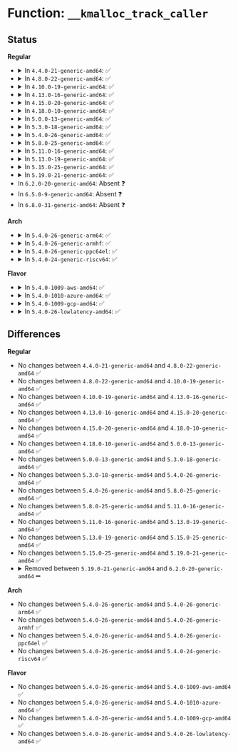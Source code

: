 # Function: <code>__kmalloc_track_caller</code>

## Status
<b>Regular</b>
<ul>
<li>
<details>
<summary>In <code>4.4.0-21-generic-amd64</code>: ✅</summary>

```c
void * __kmalloc_track_caller(size_t size, gfp_t gfpflags, long unsigned int caller)
```

```json
{
  "name": "__kmalloc_track_caller",
  "collision_type": "Unique Global",
  "inline_type": "No",
  "funcs": [
    {
      "addr": 18446744071580871232,
      "name": "__kmalloc_track_caller",
      "external": true,
      "loc": "mm/slub.c:4023",
      "file": "mm/slub.c",
      "inline": "seen, unknown",
      "caller_inline": [],
      "caller_func": [
        "mm/util.c:kstrdup",
        "mm/util.c:kmemdup",
        "mm/util.c:kstrndup",
        "mm/util.c:memdup_user",
        "mm/slab_common.c:__krealloc",
        "mm/slab_common.c:krealloc",
        "mm/slab_common.c:krealloc",
        "lib/kasprintf.c:kvasprintf"
      ]
    }
  ],
  "symbols": [
    {
      "addr": 18446744071580871232,
      "name": "__kmalloc_track_caller",
      "section": ".text",
      "bind": "STB_GLOBAL",
      "size": 577
    }
  ]
}
```
</details>
</li>
<li>
<details>
<summary>In <code>4.8.0-22-generic-amd64</code>: ✅</summary>

```c
void * __kmalloc_track_caller(size_t size, gfp_t gfpflags, long unsigned int caller)
```

```json
{
  "name": "__kmalloc_track_caller",
  "collision_type": "Unique Global",
  "inline_type": "No",
  "funcs": [
    {
      "addr": 18446744071580999088,
      "name": "__kmalloc_track_caller",
      "external": true,
      "loc": "mm/slub.c:4250",
      "file": "mm/slub.c",
      "inline": "seen, unknown",
      "caller_inline": [],
      "caller_func": [
        "mm/util.c:memdup_user_nul",
        "mm/util.c:memdup_user",
        "mm/util.c:kmemdup",
        "mm/util.c:kstrndup",
        "mm/util.c:kstrdup",
        "mm/slab_common.c:krealloc",
        "mm/slab_common.c:krealloc",
        "mm/slab_common.c:__krealloc",
        "lib/kasprintf.c:kvasprintf"
      ]
    }
  ],
  "symbols": [
    {
      "addr": 18446744071580999088,
      "name": "__kmalloc_track_caller",
      "section": ".text",
      "bind": "STB_GLOBAL",
      "size": 501
    }
  ]
}
```
</details>
</li>
<li>
<details>
<summary>In <code>4.10.0-19-generic-amd64</code>: ✅</summary>

```c
void * __kmalloc_track_caller(size_t size, gfp_t gfpflags, long unsigned int caller)
```

```json
{
  "name": "__kmalloc_track_caller",
  "collision_type": "Unique Global",
  "inline_type": "No",
  "funcs": [
    {
      "addr": 18446744071581072880,
      "name": "__kmalloc_track_caller",
      "external": true,
      "loc": "mm/slub.c:4219",
      "file": "mm/slub.c",
      "inline": "seen, unknown",
      "caller_inline": [],
      "caller_func": [
        "mm/util.c:memdup_user_nul",
        "mm/util.c:memdup_user",
        "mm/util.c:kmemdup",
        "mm/util.c:kstrndup",
        "mm/util.c:kstrdup",
        "mm/slab_common.c:krealloc",
        "mm/slab_common.c:krealloc",
        "mm/slab_common.c:__krealloc",
        "lib/kasprintf.c:kvasprintf"
      ]
    }
  ],
  "symbols": [
    {
      "addr": 18446744071581072880,
      "name": "__kmalloc_track_caller",
      "section": ".text",
      "bind": "STB_GLOBAL",
      "size": 501
    }
  ]
}
```
</details>
</li>
<li>
<details>
<summary>In <code>4.13.0-16-generic-amd64</code>: ✅</summary>

```c
void * __kmalloc_track_caller(size_t size, gfp_t gfpflags, long unsigned int caller)
```

```json
{
  "name": "__kmalloc_track_caller",
  "collision_type": "Unique Global",
  "inline_type": "No",
  "funcs": [
    {
      "addr": 18446744071581121376,
      "name": "__kmalloc_track_caller",
      "external": true,
      "loc": "mm/slub.c:4261",
      "file": "mm/slub.c",
      "inline": "seen, unknown",
      "caller_inline": [],
      "caller_func": [
        "mm/util.c:memdup_user_nul",
        "mm/util.c:memdup_user",
        "mm/util.c:kmemdup_nul",
        "mm/util.c:kstrndup",
        "mm/util.c:kstrdup",
        "mm/util.c:kmemdup",
        "mm/slab_common.c:krealloc",
        "mm/slab_common.c:krealloc",
        "mm/slab_common.c:__krealloc",
        "lib/kasprintf.c:kvasprintf"
      ]
    }
  ],
  "symbols": [
    {
      "addr": 18446744071581121376,
      "name": "__kmalloc_track_caller",
      "section": ".text",
      "bind": "STB_GLOBAL",
      "size": 491
    }
  ]
}
```
</details>
</li>
<li>
<details>
<summary>In <code>4.15.0-20-generic-amd64</code>: ✅</summary>

```c
void * __kmalloc_track_caller(size_t size, gfp_t gfpflags, long unsigned int caller)
```

```json
{
  "name": "__kmalloc_track_caller",
  "collision_type": "Unique Global",
  "inline_type": "No",
  "funcs": [
    {
      "addr": 18446744071581233776,
      "name": "__kmalloc_track_caller",
      "external": true,
      "loc": "mm/slub.c:4277",
      "file": "mm/slub.c",
      "inline": "seen, unknown",
      "caller_inline": [],
      "caller_func": [
        "mm/util.c:memdup_user_nul",
        "mm/util.c:memdup_user",
        "mm/util.c:kmemdup_nul",
        "mm/util.c:kstrndup",
        "mm/util.c:kstrdup",
        "mm/util.c:kmemdup",
        "mm/slab_common.c:krealloc",
        "mm/slab_common.c:krealloc",
        "mm/slab_common.c:__krealloc",
        "lib/kasprintf.c:kvasprintf"
      ]
    }
  ],
  "symbols": [
    {
      "addr": 18446744071581233776,
      "name": "__kmalloc_track_caller",
      "section": ".text",
      "bind": "STB_GLOBAL",
      "size": 525
    }
  ]
}
```
</details>
</li>
<li>
<details>
<summary>In <code>4.18.0-10-generic-amd64</code>: ✅</summary>

```c
void * __kmalloc_track_caller(size_t size, gfp_t gfpflags, long unsigned int caller)
```

```json
{
  "name": "__kmalloc_track_caller",
  "collision_type": "Unique Global",
  "inline_type": "No",
  "funcs": [
    {
      "addr": 18446744071581376928,
      "name": "__kmalloc_track_caller",
      "external": true,
      "loc": "mm/slub.c:4279",
      "file": "mm/slub.c",
      "inline": "seen, unknown",
      "caller_inline": [],
      "caller_func": [
        "mm/util.c:memdup_user_nul",
        "mm/util.c:memdup_user",
        "mm/util.c:kmemdup_nul",
        "mm/util.c:kstrndup",
        "mm/util.c:kstrdup",
        "mm/util.c:kmemdup",
        "mm/slab_common.c:krealloc",
        "mm/slab_common.c:krealloc",
        "mm/slab_common.c:__krealloc",
        "lib/kasprintf.c:kvasprintf"
      ]
    }
  ],
  "symbols": [
    {
      "addr": 18446744071581376928,
      "name": "__kmalloc_track_caller",
      "section": ".text",
      "bind": "STB_GLOBAL",
      "size": 552
    }
  ]
}
```
</details>
</li>
<li>
<details>
<summary>In <code>5.0.0-13-generic-amd64</code>: ✅</summary>

```c
void * __kmalloc_track_caller(size_t size, gfp_t gfpflags, long unsigned int caller)
```

```json
{
  "name": "__kmalloc_track_caller",
  "collision_type": "Unique Global",
  "inline_type": "No",
  "funcs": [
    {
      "addr": 18446744071581461088,
      "name": "__kmalloc_track_caller",
      "external": true,
      "loc": "mm/slub.c:4331",
      "file": "mm/slub.c",
      "inline": "seen, unknown",
      "caller_inline": [],
      "caller_func": [
        "mm/util.c:memdup_user_nul",
        "mm/util.c:memdup_user",
        "mm/util.c:kmemdup_nul",
        "mm/util.c:kstrndup",
        "mm/util.c:kstrdup",
        "mm/util.c:kmemdup",
        "mm/slab_common.c:krealloc",
        "mm/slab_common.c:krealloc",
        "mm/slab_common.c:__krealloc",
        "lib/kasprintf.c:kvasprintf"
      ]
    }
  ],
  "symbols": [
    {
      "addr": 18446744071581461088,
      "name": "__kmalloc_track_caller",
      "section": ".text",
      "bind": "STB_GLOBAL",
      "size": 521
    }
  ]
}
```
</details>
</li>
<li>
<details>
<summary>In <code>5.3.0-18-generic-amd64</code>: ✅</summary>

```c
void * __kmalloc_track_caller(size_t size, gfp_t gfpflags, long unsigned int caller)
```

```json
{
  "name": "__kmalloc_track_caller",
  "collision_type": "Unique Global",
  "inline_type": "No",
  "funcs": [
    {
      "addr": 18446744071581575232,
      "name": "__kmalloc_track_caller",
      "external": true,
      "loc": "mm/slub.c:4322",
      "file": "mm/slub.c",
      "inline": "seen, unknown",
      "caller_inline": [],
      "caller_func": [
        "kernel/bpf/cgroup.c:__cgroup_bpf_run_filter_sysctl",
        "kernel/bpf/cgroup.c:__cgroup_bpf_run_filter_sysctl",
        "mm/util.c:memdup_user_nul",
        "mm/util.c:memdup_user",
        "mm/util.c:kmemdup_nul",
        "mm/util.c:kstrndup",
        "mm/util.c:kstrdup",
        "mm/util.c:kmemdup",
        "mm/slab_common.c:krealloc",
        "mm/slab_common.c:krealloc",
        "mm/slab_common.c:__krealloc",
        "lib/kasprintf.c:kvasprintf"
      ]
    }
  ],
  "symbols": [
    {
      "addr": 18446744071581575232,
      "name": "__kmalloc_track_caller",
      "section": ".text",
      "bind": "STB_GLOBAL",
      "size": 614
    }
  ]
}
```
</details>
</li>
<li>
<details>
<summary>In <code>5.4.0-26-generic-amd64</code>: ✅</summary>

```c
void * __kmalloc_track_caller(size_t size, gfp_t gfpflags, long unsigned int caller)
```

```json
{
  "name": "__kmalloc_track_caller",
  "collision_type": "Unique Global",
  "inline_type": "No",
  "funcs": [
    {
      "addr": 18446744071581640448,
      "name": "__kmalloc_track_caller",
      "external": true,
      "loc": "mm/slub.c:4340",
      "file": "mm/slub.c",
      "inline": "seen, unknown",
      "caller_inline": [],
      "caller_func": [
        "kernel/bpf/cgroup.c:__cgroup_bpf_run_filter_sysctl",
        "kernel/bpf/cgroup.c:__cgroup_bpf_run_filter_sysctl",
        "mm/util.c:memdup_user_nul",
        "mm/util.c:memdup_user",
        "mm/util.c:kmemdup_nul",
        "mm/util.c:kstrndup",
        "mm/util.c:kstrdup",
        "mm/util.c:kmemdup",
        "mm/slab_common.c:krealloc",
        "mm/slab_common.c:krealloc",
        "mm/slab_common.c:__krealloc",
        "lib/kasprintf.c:kvasprintf"
      ]
    }
  ],
  "symbols": [
    {
      "addr": 18446744071581640448,
      "name": "__kmalloc_track_caller",
      "section": ".text",
      "bind": "STB_GLOBAL",
      "size": 614
    }
  ]
}
```
</details>
</li>
<li>
<details>
<summary>In <code>5.8.0-25-generic-amd64</code>: ✅</summary>

```c
void * __kmalloc_track_caller(size_t size, gfp_t gfpflags, long unsigned int caller)
```

```json
{
  "name": "__kmalloc_track_caller",
  "collision_type": "Unique Global",
  "inline_type": "No",
  "funcs": [
    {
      "addr": 18446744071581845888,
      "name": "__kmalloc_track_caller",
      "external": true,
      "loc": "mm/slub.c:4417",
      "file": "mm/slub.c",
      "inline": "seen, unknown",
      "caller_inline": [],
      "caller_func": [
        "kernel/bpf/cgroup.c:__cgroup_bpf_run_filter_sysctl",
        "kernel/bpf/cgroup.c:__cgroup_bpf_run_filter_sysctl",
        "mm/util.c:memdup_user_nul",
        "mm/util.c:memdup_user",
        "mm/util.c:kmemdup_nul",
        "mm/util.c:kstrndup",
        "mm/util.c:kstrdup",
        "mm/util.c:kmemdup",
        "mm/slab_common.c:krealloc",
        "lib/kasprintf.c:kvasprintf"
      ]
    }
  ],
  "symbols": [
    {
      "addr": 18446744071581845888,
      "name": "__kmalloc_track_caller",
      "section": ".text",
      "bind": "STB_GLOBAL",
      "size": 641
    }
  ]
}
```
</details>
</li>
<li>
<details>
<summary>In <code>5.11.0-16-generic-amd64</code>: ✅</summary>

```c
void * __kmalloc_track_caller(size_t size, gfp_t gfpflags, long unsigned int caller)
```

```json
{
  "name": "__kmalloc_track_caller",
  "collision_type": "Unique Global",
  "inline_type": "No",
  "funcs": [
    {
      "addr": 18446744071581896848,
      "name": "__kmalloc_track_caller",
      "external": true,
      "loc": "mm/slub.c:4466",
      "file": "mm/slub.c",
      "inline": "seen, unknown",
      "caller_inline": [],
      "caller_func": [
        "kernel/bpf/cgroup.c:__cgroup_bpf_run_filter_sysctl",
        "kernel/bpf/cgroup.c:__cgroup_bpf_run_filter_sysctl",
        "mm/util.c:memdup_user_nul",
        "mm/util.c:memdup_user",
        "mm/util.c:kmemdup_nul",
        "mm/util.c:kstrndup",
        "mm/util.c:kstrdup",
        "mm/util.c:kmemdup",
        "mm/slab_common.c:krealloc",
        "lib/kasprintf.c:kvasprintf",
        "net/xfrm/xfrm_state.c:xfrm_user_policy",
        "net/ipv6/ipv6_sockglue.c:ipv6_set_opt_hdr"
      ]
    }
  ],
  "symbols": [
    {
      "addr": 18446744071581896848,
      "name": "__kmalloc_track_caller",
      "section": ".text",
      "bind": "STB_GLOBAL",
      "size": 576
    }
  ]
}
```
</details>
</li>
<li>
<details>
<summary>In <code>5.13.0-19-generic-amd64</code>: ✅</summary>

```c
void * __kmalloc_track_caller(size_t size, gfp_t gfpflags, long unsigned int caller)
```

```json
{
  "name": "__kmalloc_track_caller",
  "collision_type": "Unique Global",
  "inline_type": "No",
  "funcs": [
    {
      "addr": 18446744071581923456,
      "name": "__kmalloc_track_caller",
      "external": true,
      "loc": "mm/slub.c:4547",
      "file": "mm/slub.c",
      "inline": "seen, unknown",
      "caller_inline": [],
      "caller_func": [
        "kernel/bpf/cgroup.c:__cgroup_bpf_run_filter_sysctl",
        "kernel/bpf/cgroup.c:__cgroup_bpf_run_filter_sysctl",
        "mm/util.c:memdup_user_nul",
        "mm/util.c:memdup_user",
        "mm/util.c:kmemdup_nul",
        "mm/util.c:kstrndup",
        "mm/util.c:kstrdup",
        "mm/util.c:kmemdup",
        "mm/slab_common.c:krealloc",
        "lib/kasprintf.c:kvasprintf",
        "net/xfrm/xfrm_state.c:xfrm_user_policy",
        "net/ipv6/ipv6_sockglue.c:ipv6_set_opt_hdr"
      ]
    }
  ],
  "symbols": [
    {
      "addr": 18446744071581923456,
      "name": "__kmalloc_track_caller",
      "section": ".text",
      "bind": "STB_GLOBAL",
      "size": 608
    }
  ]
}
```
</details>
</li>
<li>
<details>
<summary>In <code>5.15.0-25-generic-amd64</code>: ✅</summary>

```c
void * __kmalloc_track_caller(size_t size, gfp_t gfpflags, long unsigned int caller)
```

```json
{
  "name": "__kmalloc_track_caller",
  "collision_type": "Unique Global",
  "inline_type": "No",
  "funcs": [
    {
      "addr": 18446744071582222416,
      "name": "__kmalloc_track_caller",
      "external": true,
      "loc": "mm/slub.c:4903",
      "file": "mm/slub.c",
      "inline": "seen, unknown",
      "caller_inline": [],
      "caller_func": [
        "kernel/bpf/verifier.c:copy_array",
        "kernel/bpf/cgroup.c:__cgroup_bpf_run_filter_sysctl",
        "kernel/bpf/cgroup.c:__cgroup_bpf_run_filter_sysctl",
        "mm/util.c:memdup_user_nul",
        "mm/util.c:memdup_user",
        "mm/util.c:kmemdup_nul",
        "mm/util.c:kstrndup",
        "mm/util.c:kstrdup",
        "mm/util.c:kmemdup",
        "mm/slab_common.c:krealloc",
        "lib/kasprintf.c:kvasprintf",
        "net/xfrm/xfrm_state.c:xfrm_user_policy",
        "net/ipv6/ipv6_sockglue.c:ipv6_set_opt_hdr"
      ]
    }
  ],
  "symbols": [
    {
      "addr": 18446744071582222416,
      "name": "__kmalloc_track_caller",
      "section": ".text",
      "bind": "STB_GLOBAL",
      "size": 820
    }
  ]
}
```
</details>
</li>
<li>
<details>
<summary>In <code>5.19.0-21-generic-amd64</code>: ✅</summary>

```c
void * __kmalloc_track_caller(size_t size, gfp_t gfpflags, long unsigned int caller)
```

```json
{
  "name": "__kmalloc_track_caller",
  "collision_type": "Unique Global",
  "inline_type": "No",
  "funcs": [
    {
      "addr": 18446744071582693744,
      "name": "__kmalloc_track_caller",
      "external": true,
      "loc": "mm/slub.c:4935",
      "file": "mm/slub.c",
      "inline": "seen, unknown",
      "caller_inline": [],
      "caller_func": [
        "kernel/bpf/verifier.c:copy_array",
        "kernel/bpf/cgroup.c:__cgroup_bpf_run_filter_sysctl",
        "kernel/bpf/cgroup.c:__cgroup_bpf_run_filter_sysctl",
        "mm/util.c:memdup_user_nul",
        "mm/util.c:memdup_user",
        "mm/util.c:kmemdup_nul",
        "mm/util.c:kstrndup",
        "mm/util.c:kstrdup",
        "mm/util.c:kmemdup",
        "mm/slab_common.c:krealloc",
        "lib/kasprintf.c:kvasprintf",
        "net/xfrm/xfrm_state.c:xfrm_user_policy",
        "net/ipv6/ipv6_sockglue.c:ipv6_set_opt_hdr"
      ]
    }
  ],
  "symbols": [
    {
      "addr": 18446744071582693744,
      "name": "__kmalloc_track_caller",
      "section": ".text",
      "bind": "STB_GLOBAL",
      "size": 886
    }
  ]
}
```
</details>
</li>
<li>
In <code>6.2.0-20-generic-amd64</code>: Absent ❓
</li>
<li>
In <code>6.5.0-9-generic-amd64</code>: Absent ❓
</li>
<li>
In <code>6.8.0-31-generic-amd64</code>: Absent ❓
</li>
</ul>
<b>Arch</b>
<ul>
<li>
<details>
<summary>In <code>5.4.0-26-generic-arm64</code>: ✅</summary>

```c
void * __kmalloc_track_caller(size_t size, gfp_t gfpflags, long unsigned int caller)
```

```json
{
  "name": "__kmalloc_track_caller",
  "collision_type": "Unique Global",
  "inline_type": "No",
  "funcs": [
    {
      "addr": 18446603336493090216,
      "name": "__kmalloc_track_caller",
      "external": true,
      "loc": "mm/slub.c:4340",
      "file": "mm/slub.c",
      "inline": "seen, unknown",
      "caller_inline": [],
      "caller_func": [
        "kernel/bpf/cgroup.c:__cgroup_bpf_run_filter_sysctl",
        "kernel/bpf/cgroup.c:__cgroup_bpf_run_filter_sysctl",
        "mm/util.c:memdup_user_nul",
        "mm/util.c:memdup_user",
        "mm/util.c:kmemdup_nul",
        "mm/util.c:kstrndup",
        "mm/util.c:kstrdup",
        "mm/util.c:kmemdup",
        "mm/slab_common.c:krealloc",
        "mm/slab_common.c:krealloc",
        "mm/slab_common.c:__krealloc",
        "lib/kasprintf.c:kvasprintf"
      ]
    }
  ],
  "symbols": [
    {
      "addr": 18446603336493090216,
      "name": "__kmalloc_track_caller",
      "section": ".text",
      "bind": "STB_GLOBAL",
      "size": 744
    }
  ]
}
```
</details>
</li>
<li>
<details>
<summary>In <code>5.4.0-26-generic-armhf</code>: ✅</summary>

```c
void * __kmalloc_track_caller(size_t size, gfp_t gfpflags, long unsigned int caller)
```

```json
{
  "name": "__kmalloc_track_caller",
  "collision_type": "Unique Global",
  "inline_type": "No",
  "funcs": [
    {
      "addr": 3226796372,
      "name": "__kmalloc_track_caller",
      "external": true,
      "loc": "mm/slub.c:4340",
      "file": "mm/slub.c",
      "inline": "seen, unknown",
      "caller_inline": [],
      "caller_func": [
        "kernel/bpf/cgroup.c:__cgroup_bpf_run_filter_sysctl",
        "kernel/bpf/cgroup.c:__cgroup_bpf_run_filter_sysctl",
        "mm/util.c:memdup_user_nul",
        "mm/util.c:memdup_user",
        "mm/util.c:kmemdup_nul",
        "mm/util.c:kstrndup",
        "mm/util.c:kstrdup",
        "mm/util.c:kmemdup",
        "mm/slab_common.c:krealloc",
        "mm/slab_common.c:krealloc",
        "mm/slab_common.c:__krealloc",
        "lib/kasprintf.c:kvasprintf",
        "drivers/base/devres.c:devm_kmalloc",
        "drivers/base/devres.c:devres_alloc_node"
      ]
    }
  ],
  "symbols": [
    {
      "addr": 3226796372,
      "name": "__kmalloc_track_caller",
      "section": ".text",
      "bind": "STB_GLOBAL",
      "size": 912
    }
  ]
}
```
</details>
</li>
<li>
<details>
<summary>In <code>5.4.0-26-generic-ppc64el</code>: ✅</summary>

```c
void * __kmalloc_track_caller(size_t size, gfp_t gfpflags, long unsigned int caller)
```

```json
{
  "name": "__kmalloc_track_caller",
  "collision_type": "Unique Global",
  "inline_type": "No",
  "funcs": [
    {
      "addr": 13835058055286538384,
      "name": "__kmalloc_track_caller",
      "external": true,
      "loc": "mm/slub.c:4340",
      "file": "mm/slub.c",
      "inline": "seen, unknown",
      "caller_inline": [],
      "caller_func": [
        "kernel/bpf/cgroup.c:__cgroup_bpf_run_filter_sysctl",
        "kernel/bpf/cgroup.c:__cgroup_bpf_run_filter_sysctl",
        "mm/util.c:memdup_user_nul",
        "mm/util.c:memdup_user",
        "mm/util.c:kmemdup_nul",
        "mm/util.c:kstrndup",
        "mm/util.c:kstrdup",
        "mm/util.c:kmemdup",
        "mm/slab_common.c:krealloc",
        "mm/slab_common.c:__krealloc",
        "lib/kasprintf.c:kvasprintf"
      ]
    }
  ],
  "symbols": [
    {
      "addr": 13835058055286538384,
      "name": "__kmalloc_track_caller",
      "section": ".text",
      "bind": "STB_GLOBAL",
      "size": 1048
    }
  ]
}
```
</details>
</li>
<li>
<details>
<summary>In <code>5.4.0-24-generic-riscv64</code>: ✅</summary>

```c
void * __kmalloc_track_caller(size_t size, gfp_t gfpflags, long unsigned int caller)
```

```json
{
  "name": "__kmalloc_track_caller",
  "collision_type": "Unique Global",
  "inline_type": "No",
  "funcs": [
    {
      "addr": 18446743936272946836,
      "name": "__kmalloc_track_caller",
      "external": true,
      "loc": "mm/slub.c:4340",
      "file": "mm/slub.c",
      "inline": "seen, unknown",
      "caller_inline": [],
      "caller_func": [
        "kernel/bpf/cgroup.c:__cgroup_bpf_run_filter_sysctl",
        "kernel/bpf/cgroup.c:__cgroup_bpf_run_filter_sysctl",
        "mm/util.c:memdup_user_nul",
        "mm/util.c:memdup_user",
        "mm/util.c:kmemdup_nul",
        "mm/util.c:kmemdup",
        "mm/util.c:kstrndup",
        "mm/util.c:kstrdup",
        "mm/slab_common.c:krealloc",
        "mm/slab_common.c:__krealloc",
        "lib/kasprintf.c:kvasprintf",
        "drivers/base/devres.c:devm_kmalloc",
        "drivers/base/devres.c:devres_alloc_node"
      ]
    }
  ],
  "symbols": [
    {
      "addr": 18446743936272946836,
      "name": "__kmalloc_track_caller",
      "section": ".text",
      "bind": "STB_GLOBAL",
      "size": 694
    }
  ]
}
```
</details>
</li>
</ul>
<b>Flavor</b>
<ul>
<li>
<details>
<summary>In <code>5.4.0-1009-aws-amd64</code>: ✅</summary>

```c
void * __kmalloc_track_caller(size_t size, gfp_t gfpflags, long unsigned int caller)
```

```json
{
  "name": "__kmalloc_track_caller",
  "collision_type": "Unique Global",
  "inline_type": "No",
  "funcs": [
    {
      "addr": 18446744071581609184,
      "name": "__kmalloc_track_caller",
      "external": true,
      "loc": "mm/slub.c:4340",
      "file": "mm/slub.c",
      "inline": "seen, unknown",
      "caller_inline": [],
      "caller_func": [
        "kernel/bpf/cgroup.c:__cgroup_bpf_run_filter_sysctl",
        "kernel/bpf/cgroup.c:__cgroup_bpf_run_filter_sysctl",
        "mm/util.c:memdup_user_nul",
        "mm/util.c:memdup_user",
        "mm/util.c:kmemdup_nul",
        "mm/util.c:kstrndup",
        "mm/util.c:kstrdup",
        "mm/util.c:kmemdup",
        "mm/slab_common.c:krealloc",
        "mm/slab_common.c:krealloc",
        "mm/slab_common.c:__krealloc",
        "lib/kasprintf.c:kvasprintf"
      ]
    }
  ],
  "symbols": [
    {
      "addr": 18446744071581609184,
      "name": "__kmalloc_track_caller",
      "section": ".text",
      "bind": "STB_GLOBAL",
      "size": 614
    }
  ]
}
```
</details>
</li>
<li>
<details>
<summary>In <code>5.4.0-1010-azure-amd64</code>: ✅</summary>

```c
void * __kmalloc_track_caller(size_t size, gfp_t gfpflags, long unsigned int caller)
```

```json
{
  "name": "__kmalloc_track_caller",
  "collision_type": "Unique Global",
  "inline_type": "No",
  "funcs": [
    {
      "addr": 18446744071581550512,
      "name": "__kmalloc_track_caller",
      "external": true,
      "loc": "mm/slub.c:4340",
      "file": "mm/slub.c",
      "inline": "seen, unknown",
      "caller_inline": [],
      "caller_func": [
        "kernel/bpf/cgroup.c:__cgroup_bpf_run_filter_sysctl",
        "kernel/bpf/cgroup.c:__cgroup_bpf_run_filter_sysctl",
        "mm/util.c:memdup_user_nul",
        "mm/util.c:memdup_user",
        "mm/util.c:kmemdup_nul",
        "mm/util.c:kstrndup",
        "mm/util.c:kstrdup",
        "mm/util.c:kmemdup",
        "mm/slab_common.c:krealloc",
        "mm/slab_common.c:krealloc",
        "mm/slab_common.c:__krealloc",
        "lib/kasprintf.c:kvasprintf"
      ]
    }
  ],
  "symbols": [
    {
      "addr": 18446744071581550512,
      "name": "__kmalloc_track_caller",
      "section": ".text",
      "bind": "STB_GLOBAL",
      "size": 619
    }
  ]
}
```
</details>
</li>
<li>
<details>
<summary>In <code>5.4.0-1009-gcp-amd64</code>: ✅</summary>

```c
void * __kmalloc_track_caller(size_t size, gfp_t gfpflags, long unsigned int caller)
```

```json
{
  "name": "__kmalloc_track_caller",
  "collision_type": "Unique Global",
  "inline_type": "No",
  "funcs": [
    {
      "addr": 18446744071581600496,
      "name": "__kmalloc_track_caller",
      "external": true,
      "loc": "mm/slub.c:4340",
      "file": "mm/slub.c",
      "inline": "seen, unknown",
      "caller_inline": [],
      "caller_func": [
        "kernel/bpf/cgroup.c:__cgroup_bpf_run_filter_sysctl",
        "kernel/bpf/cgroup.c:__cgroup_bpf_run_filter_sysctl",
        "mm/util.c:memdup_user_nul",
        "mm/util.c:memdup_user",
        "mm/util.c:kmemdup_nul",
        "mm/util.c:kstrndup",
        "mm/util.c:kstrdup",
        "mm/util.c:kmemdup",
        "mm/slab_common.c:krealloc",
        "mm/slab_common.c:krealloc",
        "mm/slab_common.c:__krealloc",
        "lib/kasprintf.c:kvasprintf"
      ]
    }
  ],
  "symbols": [
    {
      "addr": 18446744071581600496,
      "name": "__kmalloc_track_caller",
      "section": ".text",
      "bind": "STB_GLOBAL",
      "size": 614
    }
  ]
}
```
</details>
</li>
<li>
<details>
<summary>In <code>5.4.0-26-lowlatency-amd64</code>: ✅</summary>

```c
void * __kmalloc_track_caller(size_t size, gfp_t gfpflags, long unsigned int caller)
```

```json
{
  "name": "__kmalloc_track_caller",
  "collision_type": "Unique Global",
  "inline_type": "No",
  "funcs": [
    {
      "addr": 18446744071581666352,
      "name": "__kmalloc_track_caller",
      "external": true,
      "loc": "mm/slub.c:4340",
      "file": "mm/slub.c",
      "inline": "seen, unknown",
      "caller_inline": [],
      "caller_func": [
        "kernel/bpf/cgroup.c:__cgroup_bpf_run_filter_sysctl",
        "kernel/bpf/cgroup.c:__cgroup_bpf_run_filter_sysctl",
        "mm/util.c:memdup_user_nul",
        "mm/util.c:memdup_user",
        "mm/util.c:kmemdup_nul",
        "mm/util.c:kstrndup",
        "mm/util.c:kstrdup",
        "mm/util.c:kmemdup",
        "mm/slab_common.c:krealloc",
        "mm/slab_common.c:krealloc",
        "mm/slab_common.c:__krealloc",
        "lib/kasprintf.c:kvasprintf"
      ]
    }
  ],
  "symbols": [
    {
      "addr": 18446744071581666352,
      "name": "__kmalloc_track_caller",
      "section": ".text",
      "bind": "STB_GLOBAL",
      "size": 658
    }
  ]
}
```
</details>
</li>
</ul>

## Differences
<b>Regular</b>
<ul>
<li>
No changes between <code>4.4.0-21-generic-amd64</code> and <code>4.8.0-22-generic-amd64</code> ✅
</li>
<li>
No changes between <code>4.8.0-22-generic-amd64</code> and <code>4.10.0-19-generic-amd64</code> ✅
</li>
<li>
No changes between <code>4.10.0-19-generic-amd64</code> and <code>4.13.0-16-generic-amd64</code> ✅
</li>
<li>
No changes between <code>4.13.0-16-generic-amd64</code> and <code>4.15.0-20-generic-amd64</code> ✅
</li>
<li>
No changes between <code>4.15.0-20-generic-amd64</code> and <code>4.18.0-10-generic-amd64</code> ✅
</li>
<li>
No changes between <code>4.18.0-10-generic-amd64</code> and <code>5.0.0-13-generic-amd64</code> ✅
</li>
<li>
No changes between <code>5.0.0-13-generic-amd64</code> and <code>5.3.0-18-generic-amd64</code> ✅
</li>
<li>
No changes between <code>5.3.0-18-generic-amd64</code> and <code>5.4.0-26-generic-amd64</code> ✅
</li>
<li>
No changes between <code>5.4.0-26-generic-amd64</code> and <code>5.8.0-25-generic-amd64</code> ✅
</li>
<li>
No changes between <code>5.8.0-25-generic-amd64</code> and <code>5.11.0-16-generic-amd64</code> ✅
</li>
<li>
No changes between <code>5.11.0-16-generic-amd64</code> and <code>5.13.0-19-generic-amd64</code> ✅
</li>
<li>
No changes between <code>5.13.0-19-generic-amd64</code> and <code>5.15.0-25-generic-amd64</code> ✅
</li>
<li>
No changes between <code>5.15.0-25-generic-amd64</code> and <code>5.19.0-21-generic-amd64</code> ✅
</li>
<li>
<details>
<summary>Removed between <code>5.19.0-21-generic-amd64</code> and <code>6.2.0-20-generic-amd64</code> ➖</summary>

```c
void * __kmalloc_track_caller(size_t size, gfp_t gfpflags, long unsigned int caller)
```
</details>
</li>
</ul>
<b>Arch</b>
<ul>
<li>
No changes between <code>5.4.0-26-generic-amd64</code> and <code>5.4.0-26-generic-arm64</code> ✅
</li>
<li>
No changes between <code>5.4.0-26-generic-amd64</code> and <code>5.4.0-26-generic-armhf</code> ✅
</li>
<li>
No changes between <code>5.4.0-26-generic-amd64</code> and <code>5.4.0-26-generic-ppc64el</code> ✅
</li>
<li>
No changes between <code>5.4.0-26-generic-amd64</code> and <code>5.4.0-24-generic-riscv64</code> ✅
</li>
</ul>
<b>Flavor</b>
<ul>
<li>
No changes between <code>5.4.0-26-generic-amd64</code> and <code>5.4.0-1009-aws-amd64</code> ✅
</li>
<li>
No changes between <code>5.4.0-26-generic-amd64</code> and <code>5.4.0-1010-azure-amd64</code> ✅
</li>
<li>
No changes between <code>5.4.0-26-generic-amd64</code> and <code>5.4.0-1009-gcp-amd64</code> ✅
</li>
<li>
No changes between <code>5.4.0-26-generic-amd64</code> and <code>5.4.0-26-lowlatency-amd64</code> ✅
</li>
</ul>
